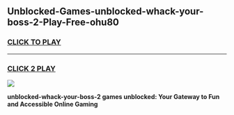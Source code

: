 
## Unblocked-Games-unblocked-whack-your-boss-2-Play-Free-ohu80
<h3>
<a href="https://premium76.site?title=unblocked-whack-your-boss-2&ref=23A">CLICK TO PLAY</a></h3>
<hr>

<h3>
<a href="https://premium76.site?title=unblocked-whack-your-boss-2&ref=23A">CLICK 2 PLAY</a>
  
</h3>

<a href="https://premium76.site?title=unblocked-whack-your-boss-2&ref=23A"><img src="https://clearcache.store/games.png"></a>


**unblocked-whack-your-boss-2 games unblocked: Your Gateway to Fun and Accessible Online Gaming**
